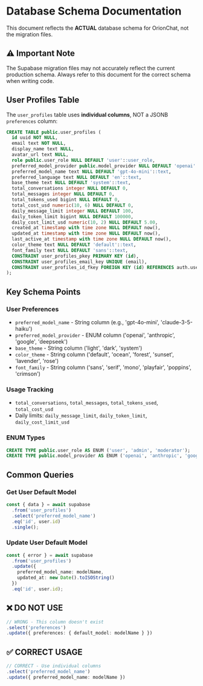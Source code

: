 # Database Schema Documentation

This document reflects the **ACTUAL** database schema for OrionChat, not the migration files.

## ⚠️ Important Note

The Supabase migration files may not accurately reflect the current production schema. Always refer to this document for the correct schema when writing code.

## User Profiles Table

The `user_profiles` table uses **individual columns**, NOT a JSONB `preferences` column:

```sql
CREATE TABLE public.user_profiles (
  id uuid NOT NULL,
  email text NOT NULL,
  display_name text NULL,
  avatar_url text NULL,
  role public.user_role NULL DEFAULT 'user'::user_role,
  preferred_model_provider public.model_provider NULL DEFAULT 'openai'::model_provider,
  preferred_model_name text NULL DEFAULT 'gpt-4o-mini'::text,
  preferred_language text NULL DEFAULT 'en'::text,
  base_theme text NULL DEFAULT 'system'::text,
  total_conversations integer NULL DEFAULT 0,
  total_messages integer NULL DEFAULT 0,
  total_tokens_used bigint NULL DEFAULT 0,
  total_cost_usd numeric(10, 6) NULL DEFAULT 0,
  daily_message_limit integer NULL DEFAULT 100,
  daily_token_limit bigint NULL DEFAULT 100000,
  daily_cost_limit_usd numeric(10, 2) NULL DEFAULT 5.00,
  created_at timestamp with time zone NULL DEFAULT now(),
  updated_at timestamp with time zone NULL DEFAULT now(),
  last_active_at timestamp with time zone NULL DEFAULT now(),
  color_theme text NULL DEFAULT 'default'::text,
  font_family text NULL DEFAULT 'sans'::text,
  CONSTRAINT user_profiles_pkey PRIMARY KEY (id),
  CONSTRAINT user_profiles_email_key UNIQUE (email),
  CONSTRAINT user_profiles_id_fkey FOREIGN KEY (id) REFERENCES auth.users(id) ON DELETE CASCADE
);
```

## Key Schema Points

### User Preferences
- `preferred_model_name` - String column (e.g., 'gpt-4o-mini', 'claude-3-5-haiku')
- `preferred_model_provider` - ENUM column ('openai', 'anthropic', 'google', 'deepseek')
- `base_theme` - String column ('light', 'dark', 'system')
- `color_theme` - String column ('default', 'ocean', 'forest', 'sunset', 'lavender', 'rose')
- `font_family` - String column ('sans', 'serif', 'mono', 'playfair', 'poppins', 'crimson')

### Usage Tracking
- `total_conversations`, `total_messages`, `total_tokens_used`, `total_cost_usd`
- Daily limits: `daily_message_limit`, `daily_token_limit`, `daily_cost_limit_usd`

### ENUM Types
```sql
CREATE TYPE public.user_role AS ENUM ('user', 'admin', 'moderator');
CREATE TYPE public.model_provider AS ENUM ('openai', 'anthropic', 'google', 'deepseek');
```

## Common Queries

### Get User Default Model
```typescript
const { data } = await supabase
  .from('user_profiles')
  .select('preferred_model_name')
  .eq('id', user.id)
  .single();
```

### Update User Default Model
```typescript
const { error } = await supabase
  .from('user_profiles')
  .update({ 
    preferred_model_name: modelName,
    updated_at: new Date().toISOString()
  })
  .eq('id', user.id);
```

## ❌ DO NOT USE

```typescript
// WRONG - This column doesn't exist
.select('preferences')
.update({ preferences: { default_model: modelName } })
```

## ✅ CORRECT USAGE

```typescript
// CORRECT - Use individual columns
.select('preferred_model_name')
.update({ preferred_model_name: modelName })
```